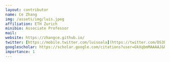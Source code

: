 ```yaml
---
layout: contributor
name: Ce Zhang
img: /assets/img/luis.jpeg 
affiliation: ETH Zurich
minibio: Associate Professor
mail: 
website: https://zhangce.github.io/
twitter: [https://mobile.twitter.com/luisoala](https://twitter.com/DS3Lab)
googlescholar: https://scholar.google.com/citations?user=GkXqbmMAAAAJ&hl=en
importance: 1
---
```

